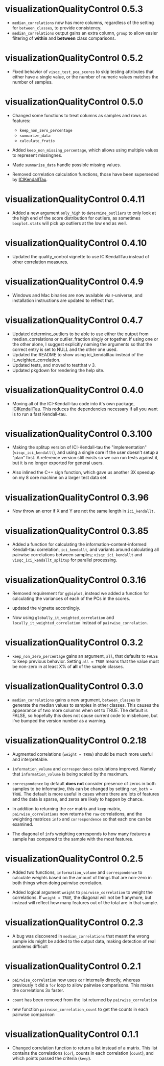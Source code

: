 # visualizationQualityControl 0.5.3

* `median_correlations` now has more columns, regardless of the setting for `between_classes`, to provide consistency.
* `median_correlations` output gains an extra column, `group` to allow easier filtering of **within** and **between** class comparisons.

# visualizationQualityControl 0.5.2

* Fixed behavior of `visqc_test_pca_scores` to skip testing attributes that either have a single value, or the number of numeric values matches the number of samples.

# visualizationQualityControl 0.5.0

* Changed some functions to treat columns as samples and rows as features:
  * `keep_non_zero_percentage`
  * `summarize_data`
  * `calculate_fratio`
  
* Added `keep_non_missing_percentage`, which allows using multiple values to represent missingnes.
* Made `summarize_data` handle possible missing values.
* Removed correlation calculation functions, those have been superseded by [ICIKendallTau](https://moseleybioinformaticslab.github.io/ICIKendallTau/).

# visualizationQualityControl 0.4.11

* Added a new argument `only_high` to `determine_outliers` to only look at the high end of the score distribution for outliers, as sometimes `boxplot.stats` will pick up outliers at the low end as well.

# visualizationQualityControl 0.4.10

* Updated the quality_control vignette to use ICIKendallTau instead of other correlation measures.

# visualizationQualityControl 0.4.9

* Windows and Mac binaries are now available via r-universe, and installation instructions are updated to reflect that.

# visualizationQualityControl 0.4.7

* Updated determine_outliers to be able to use either the output from median_correlations or outlier_fraction singly or together. 
If using one or the other alone, I suggest explicitly naming the arguments so that the correct entry is set to NULL and the other one used.
* Updated the README to show using ici_kendalltau instead of the it_weighted_correlation.
* Updated tests, and moved to testthat v 3.
* Updated pkgdown for rendering the help site.

# visualizationQualityControl 0.4.0

* Moving all of the ICI-Kendall-tau code into it's own package, [ICIKendallTau](https://moseleybioinformaticslab.github.io/ICIKendallTau). This reduces the dependencies necessary if all you want is to run a fast Kendall-tau.

# visualizationQualityControl 0.3.100

* Making the splitup version of ICI-Kendall-tau the "implementation" (`visqc_ici_kendallt`), and using a single core if the user doesn't setup a "plan" first.
A reference version still exists so we can run tests against it, but it is no longer exported for general users.

* Also inlined the C++ sign function, which gave us another 3X speedup on my 8 core machine on a larger test data set.


# visualizationQualityControl 0.3.96

* Now throw an error if X and Y are not the same length in `ici_kendallt`.

# visualizationQualityControl 0.3.85

* Added a function for calculating the information-content-informed Kendall-tau
correlation, `ici_kendallt`, and variants around calculating all pairwise correlations
between samples; `visqc_ici_kendallt` and `visqc_ici_kendallt_splitup` for parallel processing.

# visualizationQualityControl 0.3.16

* Removed requirement for `ggbiplot`, instead we added a function for calculating
the variances of each of the PCs in the scores.

* updated the vignette accordingly.

* Now using `globally_it_weighted_correlation` and `locally_it_weighted_correlation`
instead of `pairwise_correlation`.

# visualizationQualityControl 0.3.2

* `keep_non_zero_percentage` gains an argument, `all`, that defaults to `FALSE`
to keep previous behavior. Setting `all = TRUE` means that the value must be
non-zero in at least X% of **all** of the sample classes.

# visualizationQualityControl 0.3.0

* `median_correlations` gains a new argument, `between_classes` to generate the
median values to samples in other classes. This causes the appearance of two
more columns when set to TRUE. The default is FALSE, so hopefully this does not
cause current code to misbehave, but I've bumped the version number as a warning.

# visualizationQualityControl 0.2.18

* Augmented correlations (`weight = TRUE`) should be much more useful and interpretable.

* `information_volume` and `correspondence` calculations improved. Namely that
`information_volume` is being scaled by the maximum. 

* `correspondence` by default **does not** consider presence of zeros in both
samples to be informative, this can be changed by setting `not_both = TRUE`. The
default is more useful in cases where there are lots of features and the data is
sparse, and zeros are likely to happen by chance.

* In addition to returning the `cor` matrix and `keep` matrix, `pairwise_correlations`
now returns the `raw` correlations, and the weighting matrices `info` and `correspondence`
so that each one can be examined.

* The diagonal of `info` weighting corresponds to how many features a sample has
compared to the sample with the most features.

# visualizationQualityControl 0.2.5

* Added two functions, `information_volume` and `correspondence` to calculate
weights based on the amount of things that are non-zero in both things when
doing pairwise correlation.

* Added logical argument `weight` to `pairwise_correlation` to weight the correlations. If `weight = TRUE`, the diagonal will not be **1** anymore, but instead will reflect how many features out of the total are in that sample.

# visualizationQualityControl 0.2.3

* A bug was discovered in `median_correlations` that meant the wrong sample ids
might be added to the output data, making detection of real problems difficult

# visualizationQualityControl 0.2.1

* `pairwise_correlation` now uses `cor` internally directly, whereas previously
it did a `for` loop to allow pairwise comparisons. This makes the correlations
3x faster.

* `count` has been removed from the list returned by `pairwise_correlation`

* new function `pairwise_correlation_count` to get the counts in each pairwise
comparison
 
# visualizationQualityControl 0.1.1

* Changed correlation function to return a list instead of a matrix. This
list contains the correlations (`cor`), counts in each correlation (`count`),
and which points passed the criteria (`keep`).
